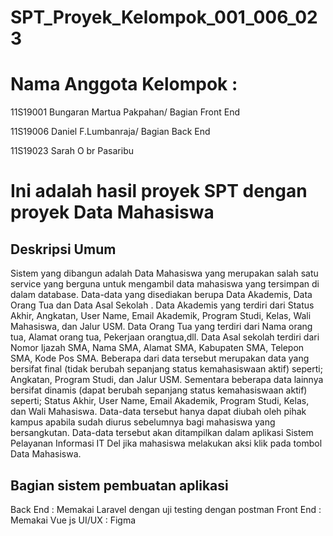 # SPT_Proyek_Kelompok_001_006_023
<h1> Nama Anggota Kelompok : </h1>
<p>11S19001 Bungaran Martua Pakpahan/ Bagian Front End</p>
<p>11S19006 Daniel F.Lumbanraja/ Bagian Back End</p>
<p>11S19023 Sarah O br Pasaribu</p>

# Ini adalah hasil proyek SPT dengan proyek Data Mahasiswa
<p><h2>Deskripsi Umum</h2>
	Sistem yang dibangun adalah Data Mahasiswa yang merupakan salah satu service yang berguna untuk mengambil data mahasiswa yang tersimpan di dalam database. Data-data yang disediakan berupa Data Akademis, Data Orang Tua dan Data Asal Sekolah . Data Akademis yang terdiri dari Status Akhir, Angkatan, User Name, Email Akademik, Program Studi, Kelas, Wali Mahasiswa, dan Jalur USM. Data Orang Tua yang terdiri dari Nama orang tua, Alamat orang tua, Pekerjaan orangtua,dll. Data Asal sekolah terdiri dari Nomor Ijazah SMA, Nama SMA, Alamat SMA, Kabupaten SMA, Telepon SMA, Kode Pos SMA.  Beberapa dari data tersebut merupakan data yang bersifat final (tidak berubah sepanjang status kemahasiswaan aktif) seperti; Angkatan, Program Studi, dan Jalur USM. Sementara beberapa data lainnya bersifat dinamis (dapat berubah sepanjang status kemahasiswaan aktif) seperti; Status Akhir, User Name, Email Akademik, Program Studi, Kelas, dan Wali Mahasiswa. Data-data tersebut hanya dapat diubah oleh pihak kampus apabila sudah diurus sebelumnya bagi mahasiswa yang bersangkutan. Data-data tersebut akan ditampilkan dalam aplikasi Sistem Pelayanan Informasi IT Del jika mahasiswa melakukan aksi klik pada tombol Data Mahasiswa.</p>

<h2>Bagian sistem pembuatan aplikasi</h2>
<p>
Back End  : Memakai Laravel dengan uji testing dengan postman
Front End : Memakai Vue js
UI/UX     : Figma 
</p>
